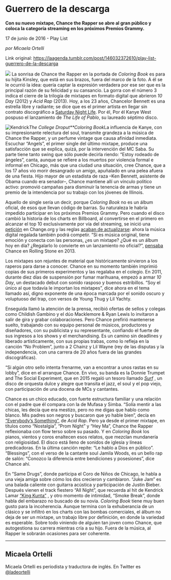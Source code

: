 # Guerrero de la descarga

**Con su nuevo mixtape, Chance the Rapper se abre al gran público y coloca la categoría streaming en los próximos Premios Grammy.**

17 de junio de 2016 - Play List

_por Micaela Ortelli_

Link original: https://laagenda.tumblr.com/post/146032372610/play-list-guerrero-de-la-descarga

![](https://64.media.tumblr.com/45a13417742c6c96a7d608d8937b0c92/tumblr_inline_pk0l8gXoet1t6q87u_500.jpg)
La sonrisa de Chance the Rapper en la portada de *Coloring Book* es para su hijita Kinsley, que está en sus brazos, fuera del marco de la foto. A él se le ocurrió la idea: quería captar la expresión verdadera por ese ser que es la principal razón de su felicidad y su cansancio. La gorra con el número 3 indica el cierre de la trilogía de mixtapes en formato digital que abrieron *10 Day* (2012) y *Acid Rap* (2013). Hoy, a los 23 años, Chancelor Bennett es una estrella libre y radiante; se dice que es el primer artista en llegar sin contrato discográfico a [Saturday Night Life](https://www.youtube.com/watch?v=p1uO80jaVPo). Por él, Por él Kanye West pospuso el lanzamiento de *The Life of Pablo*, su laureado séptimo disco. 



![Kendrick](https://64.media.tumblr.com/45707bd0143a0d5222da3b716d6043b5/tumblr_inline_pk0l8h0iZW1t6q87u_250.jpg)*The College Droput**Coloring Book*La influencia de Kanye, con su impresionante relectura del soul, transmite grandeza a la música de Chance the Rapper, y un perfume vintage que causa afinidad inmediata. Escuchar “Angels”, el primer single del último mixtape, produce una satisfacción que se explica, quizá, por la intervención del MC Saba. Su parte tiene tanto swing que sólo puede decirla riendo: “Estoy rodeado de ángeles”, canta, aunque se refiere a los muertos por violencia formal e informal en Chicago, más que una ciudad una situación, cree Chance, que a los 17 años vio morir desangrado un amigo, apuñalado en una pelea afuera de una fiesta. Hijo mayor de un estadista de raza –Ken Bennett, asistente de Obama cuando era senador–, Chance mantiene allí un vínculo político activo: promovió campañas para disminuir la tenencia de armas y tiene un premio de la intendencia por su trabajo con los jóvenes de Illinois. 

Aquello de single sería un decir, porque *Coloring Book* no es un álbum oficial, de esos que llevan código de barras. Su naturaleza le habría impedido participar en los próximos Premios Grammy. Pero cuando el disco cambió la historia de los charts en Billboard, al convertirse en el primero en alcanzar el top 10 exclusivamente por vía del streaming, se inició una [petición](https://www.change.org/p/national-academy-of-recording-arts-and-sciences-allow-free-music-to-be-eligible-for-grammy-nomination) en Change.org y las reglas [acaban de actualizarse](http://www.businessinsider.com/grammys-make-streaming-only-music-eligible-for-awards-2016-6): ahora la música digital regalada también podrá competir. “Si es música original, tiene emoción y conecta con las personas, ¿es un mixtape? ¿Qué es un álbum hoy en día? ¿Regalarlo lo convierte en un lanzamiento no oficial?”, [pensaba](http://www.rollingstone.com/music/news/chance-the-rapper-on-staying-independent-its-a-dead-industry-20130927) Chance en Rolling Stone en 2013. 

Los mixtapes son rejuntes de material que históricamente sirvieron a los raperos para darse a conocer. Chance en su momento también imprimió copias de sus primeros experimentos y las regalaba en el colegio. En 2011, durante diez días de suspensión por fumar marihuana, empezó a armar *10 Day*, un destacado debut con sonido rasposo y buenos estribillos. “Soy el único al que todavía le importan los mixtapes”, dice ahora en el tema llamado así, digno exponente de una época marcada por el sonido oscuro y voluptuoso del trap, con versos de Young Thug y Lil Yachty. 

Enseguida llamó la atención de la prensa, recibió ofertas de sellos y colegas como Childish Gambino y el dúo Macklemore & Ryan Lewis lo invitaron a salir de gira y grabar colaboraciones. Pero Chance prefirió mantenerse suelto, trabajando con su equipo personal de músicos, productores y diseñadores, con su publicista y su representante, confiando el fuerte de sus ingresos a los shows y el merchandising. Es un camino sin deadlines y liberado artísticamente, con sus propias trabas, como lo refleja en la canción “No Problem”, junto a 2 Chainz y Lil Wayne (rey de las disputas y la independencia, con una carrera de 20 años fuera de las grandes discográficas). 

 “Si algún otro sello intenta frenarme, van a encontrar a unos rastas en su lobby”, dice en el arranque Chance. En vivo, su banda es la Donnie Trumpet and The Social Experiment, que en 2015 regaló un tesoro llamado *[Surf](https://www.youtube.com/watch?v=e3WFkfME_Q0)*
, un disco de orquesta dulce y alegre que transita el jazz, el soul y el pop viejo, con participación de una docena de MCs y cantantes. 

Chance es un chico educado, con fuerte estructura familiar y una relación con el padre que él compara con la de Mufasa y Simba. “Solía mentir a las chicas, les decía que era mestizo, pero no me digas que hablo como blanco. Mis padres son negros y buscaron que yo hable bien”, decía en [“Everybody’s Something”](https://www.youtube.com/watch?v=Gctf0n8b3F4), de *Acid Rap*. Pero ya desde el primer mixtape, en títulos como “Nostalgia”, “Prom Night” y “Hey Ma”, Chance the Rapper reflexionaba con flow terso sobre su pasado. Y en *Coloring Book* los pianos, vientos y coros enaltecen esos relatos, que mezclan mundanería con religiosidad. El disco está lleno de sonidos de iglesia y líneas predicadoras. En la última canción repite: “Le hablo a Dios en público”. “Blessings”, con el verso de la cantante soul Jamila Woods, es un bello rap de salón: “Conozco la diferencia entre bendiciones y posesiones”, dice Chance ahí. 

En “Same Drugs”, donde participa el Coro de Niños de Chicago, le habla a una vieja amiga sobre cómo los dos crecieron y cambiaron. “Juke Jam” es una balada caliente con guitarra acústica y participación de Justin Bieber. Después vienen el track fiestero “All Night”, que recuerda al hit de Kendrick Lamar [“King Kunta”](https://www.youtube.com/watch?v=hRK7PVJFbS8)
, y otro momento de intimidad, “Smoke Break”, donde habla del embarazo no buscado de su novia. *Coloring Book* tiene muy buen gusto para la incoherencia. Aunque termina con la exhuberancia de un clásico y se infiltró en los charts con las bombas comerciales, el álbum no deja de ser un mixtape, un trabajo libre por definición, en donde la variedad es esperable. Sobre todo viniendo de alguien tan joven como Chance, que autogestiona su carrera mientras cría a su hijo. Fuera de la música, al Rapper le sobrarán ocasiones para ser coherente. 

  




---

Micaela Ortelli
---------------

 Micaela Ortelli es periodista y traductora de inglés. En Twitter es [@ladeortelli](https://twitter.com/ladeortelli?lang=es) 

